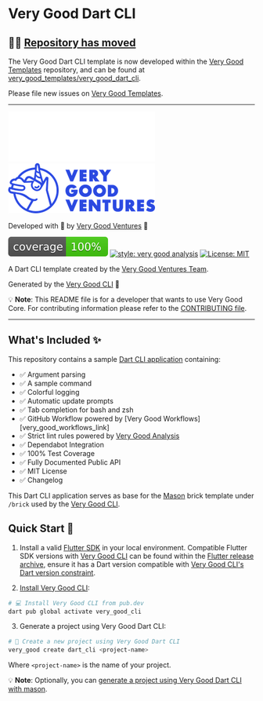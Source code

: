 # Very Good Dart CLI

## 🚶‍♂️ [Repository has moved](https://github.com/VeryGoodOpenSource/very_good_templates/tree/main/very_good_dart_cli)

The Very Good Dart CLI template is now developed within the [Very Good Templates](https://github.com/VeryGoodOpenSource/very_good_templates) repository, and can be found at [very_good_templates/very_good_dart_cli](https://github.com/VeryGoodOpenSource/very_good_templates/tree/main/very_good_dart_cli).

Please file new issues on
[Very Good Templates](https://github.com/VeryGoodOpenSource/very_good_templates).

---

[![Very Good Ventures][logo_white]][very_good_ventures_link_dark]
[![Very Good Ventures][logo_black]][very_good_ventures_link_light]

Developed with 💙 by [Very Good Ventures][very_good_ventures_link] 🦄

![coverage][coverage_badge]
[![style: very good analysis][very_good_analysis_badge]][very_good_analysis_link]
[![License: MIT][license_badge]][license_link]

A Dart CLI template created by the [Very Good Ventures Team][very_good_ventures_link].

Generated by the [Very Good CLI][very_good_cli_link] 🤖

💡 **Note**: This README file is for a developer that wants to use Very Good Core. For contributing information please refer to the [CONTRIBUTING file](./CONTRIBUTING.md).

---

## What's Included ✨

This repository contains a sample [Dart CLI application][dart_cli_guide] containing:

- ✅ Argument parsing
- ✅ A sample command
- ✅ Colorful logging
- ✅ Automatic update prompts
- ✅ Tab completion for bash and zsh
- ✅ GitHub Workflow powered by [Very Good Workflows][very_good_workflows_link]
- ✅ Strict lint rules powered by [Very Good Analysis][very_good_analysis_link]
- ✅ Dependabot Integration
- ✅ 100% Test Coverage
- ✅ Fully Documented Public API
- ✅ MIT License
- ✅ Changelog

This Dart CLI application serves as base for the [Mason][mason_link] brick template under `/brick` used by
the [Very Good CLI][very_good_cli_link].

## Quick Start 🚀

1. Install a valid [Flutter SDK](https://docs.flutter.dev/get-started/install) in your local environment. Compatible Flutter SDK versions with [Very Good CLI][very_good_cli_link] can be found within the [Flutter release archive](https://docs.flutter.dev/release/archive), ensure it has a Dart version compatible with [Very Good CLI's Dart version constraint](https://github.com/VeryGoodOpenSource/very_good_cli/blob/main/pubspec.yaml).

2. [Install Very Good CLI](https://cli.vgv.dev/docs/overview#installing):

```sh
# 💻 Install Very Good CLI from pub.dev
dart pub global activate very_good_cli
```

3. Generate a project using Very Good Dart CLI:

```sh
# 🚀 Create a new project using Very Good Dart CLI
very_good create dart_cli <project-name>
```

Where `<project-name>` is the name of your project.

💡 **Note**: Optionally, you can [generate a project using Very Good Dart CLI with mason](https://brickhub.dev/bricks/very_good_dart_cli/0.5.1#usage).

[coverage_badge]: coverage_badge.svg
[license_badge]: https://img.shields.io/badge/license-MIT-blue.svg
[license_link]: https://opensource.org/licenses/MIT
[logo_black]: https://raw.githubusercontent.com/VGVentures/very_good_brand/main/styles/README/vgv_logo_black.png#gh-light-mode-only
[logo_white]: https://raw.githubusercontent.com/VGVentures/very_good_brand/main/styles/README/vgv_logo_white.png#gh-dark-mode-only
[very_good_analysis_badge]: https://img.shields.io/badge/style-very_good_analysis-B22C89.svg
[very_good_analysis_link]: https://pub.dev/packages/very_good_analysis
[very_good_cli_link]: https://github.com/VeryGoodOpenSource/very_good_cli
[very_good_ventures_link]: https://verygood.ventures
[very_good_ventures_link_light]: https://verygood.ventures#gh-light-mode-only
[very_good_ventures_link_dark]: https://verygood.ventures#gh-dark-mode-only
[dart_cli_guide]: https://dart.dev/tutorials/server/cmdline
[mason_link]: https://pub.dev/packages/mason_cli

